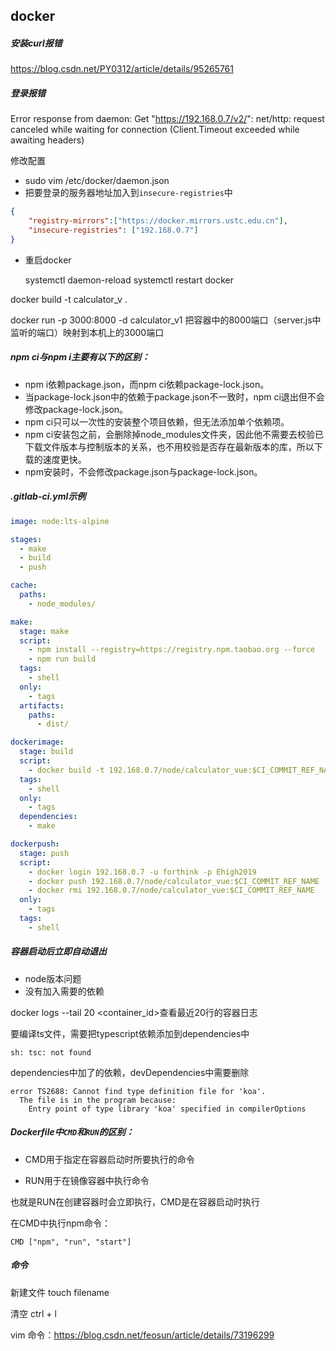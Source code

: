 

## docker

##### 安装curl报错

https://blog.csdn.net/PY0312/article/details/95265761

##### 登录报错

Error response from daemon: Get "https://192.168.0.7/v2/": net/http: request canceled while waiting for connection (Client.Timeout exceeded while awaiting headers)

修改配置

- sudo vim /etc/docker/daemon.json
- 把要登录的服务器地址加入到`insecure-registries`中

```json
{
    "registry-mirrors":["https://docker.mirrors.ustc.edu.cn"],
    "insecure-registries": ["192.168.0.7"]
}
```

- 重启docker

    systemctl daemon-reload 
    systemctl restart docker

docker build -t calculator_v .

docker run -p 3000:8000 -d calculator_v1  把容器中的8000端口（server.js中监听的端口）映射到本机上的3000端口



##### npm ci与npm i主要有以下的区别：

- npm i依赖package.json，而npm ci依赖package-lock.json。
- 当package-lock.json中的依赖于package.json不一致时，npm ci退出但不会修改package-lock.json。
- npm ci只可以一次性的安装整个项目依赖，但无法添加单个依赖项。
- npm ci安装包之前，会删除掉node_modules文件夹，因此他不需要去校验已下载文件版本与控制版本的关系，也不用校验是否存在最新版本的库，所以下载的速度更快。
- npm安装时，不会修改package.json与package-lock.json。



##### .gitlab-ci.yml示例

```yaml
image: node:lts-alpine

stages:
  - make
  - build
  - push

cache:
  paths:
    - node_modules/

make:
  stage: make
  script:
    - npm install --registry=https://registry.npm.taobao.org --force
    - npm run build
  tags:
    - shell
  only:
    - tags
  artifacts:
    paths:
      - dist/

dockerimage:
  stage: build
  script:
    - docker build -t 192.168.0.7/node/calculator_vue:$CI_COMMIT_REF_NAME .
  tags:
    - shell
  only:
    - tags
  dependencies:
    - make

dockerpush:
  stage: push
  script:
    - docker login 192.168.0.7 -u forthink -p Ehigh2019
    - docker push 192.168.0.7/node/calculator_vue:$CI_COMMIT_REF_NAME
    - docker rmi 192.168.0.7/node/calculator_vue:$CI_COMMIT_REF_NAME
  only:
    - tags
  tags:
    - shell
```

##### 容器启动后立即自动退出

- node版本问题
- 没有加入需要的依赖

docker logs --tail 20 <container_id>查看最近20行的容器日志

要编译ts文件，需要把typescript依赖添加到dependencies中

```
sh: tsc: not found
```

dependencies中加了的依赖，devDependencies中需要删除

```
error TS2688: Cannot find type definition file for 'koa'.
  The file is in the program because:
    Entry point of type library 'koa' specified in compilerOptions
```



##### Dockerfile中`CMD`和`RUN`的区别：

- CMD用于指定在容器启动时所要执行的命令

- RUN用于在镜像容器中执行命令

也就是RUN在创建容器时会立即执行，CMD是在容器启动时执行

在CMD中执行npm命令：

```
CMD ["npm", "run", "start"]
```

##### 命令

新建文件 touch filename

清空 ctrl + l

vim 命令：https://blog.csdn.net/feosun/article/details/73196299
